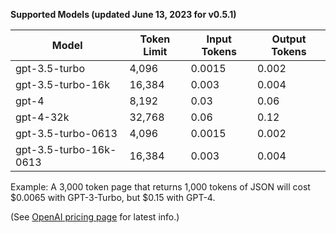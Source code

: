 **Supported Models (updated June 13, 2023 for v0.5.1)**

| Model | Token Limit | Input Tokens | Output Tokens |
| --- | --- | --- | --- |
| gpt-3.5-turbo | 4,096 | 0.0015 | 0.002 |
| gpt-3.5-turbo-16k | 16,384 | 0.003 | 0.004 |
| gpt-4 | 8,192 | 0.03 | 0.06 |
| gpt-4-32k | 32,768 | 0.06 | 0.12 |
| gpt-3.5-turbo-0613 | 4,096 | 0.0015 | 0.002 |
| gpt-3.5-turbo-16k-0613 | 16,384 | 0.003 | 0.004 |

Example: A 3,000 token page that returns 1,000 tokens of JSON will cost $0.0065 with GPT-3-Turbo, but $0.15 with GPT-4.

(See [OpenAI pricing page](https://platform.openai.com/pricing) for latest info.)
